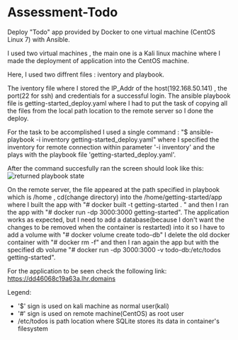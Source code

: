 # Assessment-Todo
Deploy "Todo" app provided by Docker to one virtual machine (CentOS Linux 7) with Ansible.

I used two virtual machines , the main one is a Kali linux machine where I made the deployment of application into the CentOS machine.

Here, I used two diffrent files : iventory and playbook.

The iventory file where I stored the IP_Addr of the host(192.168.50.141) , the port(22 for ssh) and credentials for a successful login.
The ansible playbook file is getting-started_deploy.yaml where I had to put the task of copying all the files from the local path location to the remote server so I done the deploy.

For the task to be accomplished I used a single command : "$ ansible-playbook -i inventory getting-started_deploy.yaml" where I specified the inventory for remote connection within parameter '-i inventory' and the plays with the playbook file 'getting-started_deploy.yaml'.

After the command succesfully ran the screen should look like this:
![returned playbook state](https://user-images.githubusercontent.com/48512041/138588044-fe74a827-840d-48e5-a814-d78925afcb3d.jpg)

On the remote server, the file appeared at the path specified in playbook which is /home , cd(change directory) into the /home/getting-started/app where I built the app with "# docker built -t getting-started . " and then I ran the app with "# docker run -dp 3000:3000 getting-started". The application works as expected, but I need to add a database(because I don't want the changes to be removed when the container is restarted) into it so I have to add a volume with "# docker volume create todo-db" I delete the old docker container with "# docker rm -f" and then I ran again the app but with the specified db volume "# docker run -dp 3000:3000 -v todo-db:/etc/todos getting-started".

For the application to be seen check the following link:
https://dd46068c19a63a.lhr.domains

Legend:
  - '$' sign is used on kali machine as normal user(kali)
  - '#' sign is used on remote machine(CentOS) as root user
  - /etc/todos is path location where SQLite stores its data in container's filesystem

